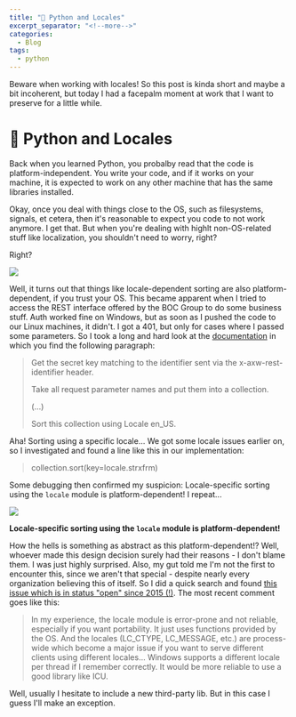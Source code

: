 ```yaml
---
title: "🐍 Python and Locales"
excerpt_separator: "<!--more-->"
categories:
  - Blog
tags:
  - python
---
```


Beware when working with locales! So this post is kinda short and maybe a bit incoherent, but today I had a
facepalm moment at work that I want to preserve for a little while. 

# 🐍 Python and Locales

Back when you learned Python, you probalby read that the code is platform-independent. You write your code, and if it works on your machine, it is expected to work on any other machine that has the same libraries installed.

Okay, once you deal with things close to the OS, such as filesystems, signals, et cetera, then it's reasonable to expect you code to not work anymore. I get that. But when you're dealing with highlt non-OS-related stuff like localization, you shouldn't need to worry, right?

Right?

<image src="https://media.giphy.com/media/puOukoEvH4uAw/giphy.gif">

Well, it turns out that things like locale-dependent sorting are also platform-dependent, if you trust your OS. This became apparent when I tried to access the REST interface offered by the BOC Group to do some business stuff. Auth worked fine on Windows, but as soon as I pushed the code to our Linux machines, it didn't. I got a 401, but only for cases where I passed some parameters. So I took a long and hard look at the [documentation](https://developer.boc-group.com/adoxx/en/token-based-authentication) in which you find the following paragraph:

  > Get the secret key matching to the identifier sent via the x-axw-rest-identifier header.
  > 
  > Take all request parameter names and put them into a collection.
  > 
  > (...)
  >
  > Sort this collection using Locale en_US.

Aha! Sorting using a specific locale... We got some locale issues earlier on, so I investigated and found a line like this in our implementation:
  
  > collection.sort(key=locale.strxfrm)

Some debugging then confirmed my suspicion: Locale-specific sorting using the `locale` module is platform-dependent! I repeat...
  
<image src=https://media.giphy.com/media/l2Jefdsvp5RAePehy/giphy.gif> 
  
**Locale-specific sorting using the `locale` module is platform-dependent!**
 
 
How the hells is something as abstract as this platform-dependent!? Well, whoever made this design decision surely had their reasons - I don't blame them. I was just highly surprised. Also, my gut told me I'm not the first to encounter this, since we aren't that special - despite nearly every organization believing this of itself. So I did a quick search and found [this issue which is in status "open" since 2015 (!)](https://bugs.python.org/issue23195#msg233691). The most recent comment goes like this:
  
  > In my experience, the locale module is error-prone and not reliable, especially if you want portability. It just uses functions provided by the OS. And the locales (LC_CTYPE, LC_MESSAGE, etc.) are process-wide which become a major issue if you want to serve different clients using different locales... Windows supports a different locale per thread if I remember correctly. It would be more reliable to use a good library like ICU.
  
Well, usually I hesitate to include a new third-party lib. But in this case I guess I'll make an exception.
  
 
